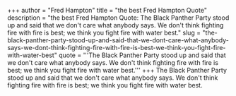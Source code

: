 +++
author = "Fred Hampton"
title = "the best Fred Hampton Quote"
description = "the best Fred Hampton Quote: The Black Panther Party stood up and said that we don't care what anybody says. We don't think fighting fire with fire is best; we think you fight fire with water best."
slug = "the-black-panther-party-stood-up-and-said-that-we-dont-care-what-anybody-says-we-dont-think-fighting-fire-with-fire-is-best-we-think-you-fight-fire-with-water-best"
quote = '''The Black Panther Party stood up and said that we don't care what anybody says. We don't think fighting fire with fire is best; we think you fight fire with water best.'''
+++
The Black Panther Party stood up and said that we don't care what anybody says. We don't think fighting fire with fire is best; we think you fight fire with water best.
